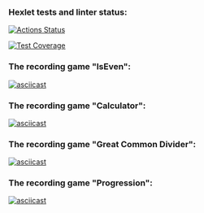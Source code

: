 ### Hexlet tests and linter status:
[![Actions Status](https://github.com/EgorKurilko/fullstack-javascript-project-44/workflows/hexlet-check/badge.svg)](https://github.com/EgorKurilko/fullstack-javascript-project-44/actions)

[![Test Coverage](https://api.codeclimate.com/v1/badges/987259e7568ffefbb859/test_coverage)](https://codeclimate.com/github/EgorKurilko/fullstack-javascript-project-44/test_coverage)

### The recording game "IsEven":
[![asciicast](https://asciinema.org/a/ZFAvWfFU1jpFA4Bpz4AvWyudH.svg)](https://asciinema.org/a/ZFAvWfFU1jpFA4Bpz4AvWyudH)

### The recording game "Calculator":
[![asciicast](https://asciinema.org/a/C0DW3FjR4y4xRgbF8sjUTfm0F.svg)](https://asciinema.org/a/C0DW3FjR4y4xRgbF8sjUTfm0F)

### The recording game "Great Common Divider":
[![asciicast](https://asciinema.org/a/gpHTZvY7mMEV4hb356jXqEtZy.svg)](https://asciinema.org/a/gpHTZvY7mMEV4hb356jXqEtZy)

### The recording game "Progression":
[![asciicast](https://asciinema.org/a/hvIf8uvmwfeH5InygsM0DcqQ7.svg)](https://asciinema.org/a/hvIf8uvmwfeH5InygsM0DcqQ7)